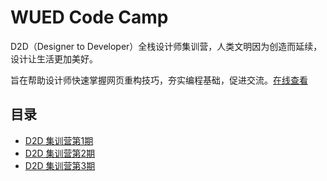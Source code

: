 # WUED Code Camp

D2D（Designer to Developer）全栈设计师集训营，人类文明因为创造而延续，设计让生活更加美好。

旨在帮助设计师快速掌握网页重构技巧，夯实编程基础，促进交流。[在线查看](https://weaver-design.github.io/wued-code-camp/.)

## 目录

- [D2D 集训营第1期](./d2d/1.md)
- [D2D 集训营第2期](./d2d/2.md)
- [D2D 集训营第3期](./d2d/3.md)
